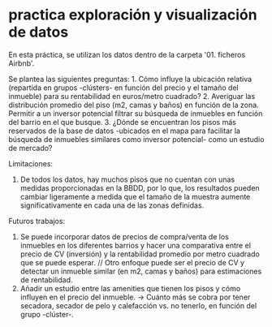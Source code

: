 # practica exploración y visualización de datos

En esta práctica, se utilizan los datos dentro de la carpeta '01. ficheros Airbnb'.

Se plantea las siguientes preguntas: 
    1. Cómo influye la ubicación relativa (repartida en grupos -clústers- en función del precio y el tamaño del inmueble) para su rentabilidad en euros/metro cuadrado?
    2. Averiguar las distribución promedio del piso (m2, camas y baños) en función de la zona. Permitir a un inversor potencial filtrar su búsqueda de inmuebles en función del barrio en el que busque.
    3. ¿Dónde se encuentran los pisos más reservados de la base de datos -ubicados en el mapa para facilitar la búsqueda de inmuebles similares como inversor potencial- como un estudio de mercado?

Limitaciones:
1. De todos los datos, hay muchos pisos que no cuentan con unas medidas proporcionadas en la BBDD, por lo que, los resultados pueden cambiar ligeramente a medida que el tamaño de la muestra aumente significativamente en cada una de las zonas definidas.

Futuros trabajos:
1. Se puede incorporar datos de precios de compra/venta de los inmuebles en los diferentes barrios y hacer una comparativa entre el precio de CV (inversión) y la rentabilidad promedio por metro cuadrado que se puede esperar. // Otro enfoque puede ser el precio de CV y detectar un inmueble similar (en m2, camas y baños) para estimaciones de rentabilidad.
2. Añadir un estudio entre las amenities que tienen los pisos y cómo influyen en el precio del inmueble. -> Cuánto más se cobra por tener secadora, secador de pelo y calefacción vs. no tenerlo, en función del grupo -clúster-.
